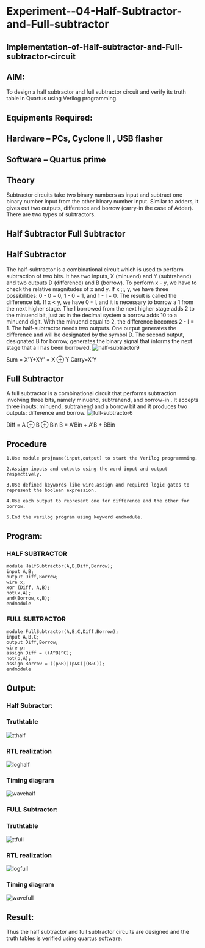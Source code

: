 # Experiment--04-Half-Subtractor-and-Full-subtractor
## Implementation-of-Half-subtractor-and-Full-subtractor-circuit
## AIM:
To design a half subtractor and full subtractor circuit and verify its truth table in Quartus using Verilog programming.

## Equipments Required:
## Hardware – PCs, Cyclone II , USB flasher
## Software – Quartus prime
## Theory
Subtractor circuits take two binary numbers as input and subtract one binary number input from the other binary number input. Similar to adders, it gives out two outputs, difference and borrow (carry-in the case of Adder). There are two types of subtractors.

## Half Subtractor Full Subtractor
## Half Subtractor
The half-subtractor is a combinational circuit which is used to perform subtraction of two bits. It has two inputs, X (minuend) and Y (subtrahend) and two outputs D (difference) and B (borrow). To perform x - y, we have to check the relative magnitudes of x and y. If x ;;, y, we have three possibilities: 0 - 0 = 0, 1 - 0 = 1, and 1 - I = 0. The result is called the difference bit. If x < y, we have 0 - I, and it is necessary to borrow a 1 from the next higher stage. The I borrowed from the next higher stage adds 2 to the minuend bit, just as in the decimal system a borrow adds 10 to a minuend digit. With the minuend equal to 2, the difference becomes 2 - I = 1. The half-subtractor needs two outputs. One output generates the difference and will be designated by the symbol D. The second output, designated B for borrow, generates the binary signal that informs the next stage that a I has been borrowed.
![half-subtractor9](https://user-images.githubusercontent.com/36288975/166112538-58c3bc7c-ee5d-4e6a-ac8d-8e8328efe27a.png)


Sum = X'Y+XY' = X ⊕ Y
Carry=X'Y

## Full Subtractor
A full subtractor is a combinational circuit that performs subtraction involving three bits, namely minuend, subtrahend, and borrow-in . It accepts three inputs: minuend, subtrahend and a borrow bit and it produces two outputs: difference and borrow. 
![full-subtractor6](https://user-images.githubusercontent.com/36288975/166112541-24c68359-3de8-4674-ae22-8272ffc385ed.png)


Diff = A ⊕ B ⊕ Bin B = A'Bin + A'B + BBin

## Procedure
~~~
1.Use module projname(input,output) to start the Verilog programmming.

2.Assign inputs and outputs using the word input and output respectively.

3.Use defined keywords like wire,assign and required logic gates to represent the boolean expression.

4.Use each output to represent one for difference and the other for borrow.

5.End the verilog program using keyword endmodule.
~~~
## Program:

### HALF SUBTRACTOR
~~~
module HalfSubtractor(A,B,Diff,Borrow);
input A,B;
output Diff,Borrow;
wire x;
xor (Diff, A,B);
not(x,A);
and(Borrow,x,B);
endmodule
~~~
### FULL SUBTRACTOR
~~~
module FullSubtractor(A,B,C,Diff,Borrow);
input A,B,C;
output Diff,Borrow;
wire p;
assign Diff = ((A^B)^C);
not(p,A);
assign Borrow = ((p&B)|(p&C)|(B&C));
endmodule

~~~
## Output:
### Half Subractor:

### Truthtable
![tthalf](https://github.com/Sucharithachowdary/Experiment--03-Half-Subtractor-and-Full-subtractor/assets/94166007/2097d351-1601-47a1-a1d2-3e016b52d8a5)

### RTL realization

![loghalf](https://github.com/Sucharithachowdary/Experiment--03-Half-Subtractor-and-Full-subtractor/assets/94166007/566381ad-ad4d-42c3-94c2-eca4d0a54507)
### Timing diagram
![wavehalf](https://github.com/Sucharithachowdary/Experiment--03-Half-Subtractor-and-Full-subtractor/assets/94166007/0470bbd1-824c-4291-8f5b-c640b1e1dd5d)

### FULL Subtractor:
### Truthtable
![ttfull](https://github.com/Sucharithachowdary/Experiment--03-Half-Subtractor-and-Full-subtractor/assets/94166007/831f0e45-4e77-4c05-b030-61614ac78db2)
### RTL realization

![logfull](https://github.com/Sucharithachowdary/Experiment--03-Half-Subtractor-and-Full-subtractor/assets/94166007/8aef97f4-eec3-4bae-997a-b24a092ec612)


### Timing diagram
![wavefull](https://github.com/Sucharithachowdary/Experiment--03-Half-Subtractor-and-Full-subtractor/assets/94166007/bf706a16-d16c-494f-8e4f-44510cb118a5)


## Result:
Thus the half subtractor and full subtractor circuits are designed and the truth tables is verified using quartus software.
